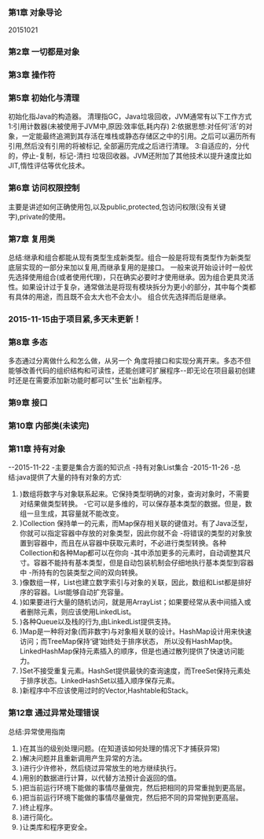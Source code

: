 ### 第1章 对象导论
20151021
### 第2章 一切都是对象   
### 第3章 操作符
### 第5章 初始化与清理
初始化指Java的构造器。
清理指GC，Java垃圾回收，JVM通常有以下工作方式
1:引用计数器(未被使用于JVM中,原因:效率低,耗内存)
2:依据思想:对任何'活'的对象，一定能最终追溯到其存活在堆栈或静态存储区之中的引用。之后可以遍历所有引用,然后没有引用的将被标记,
  全部遍历完成之后进行清理。
3:自适应的，分代的，停止-复制，标记-清扫 垃圾回收器。JVM还附加了其他技术以提升速度比如JIT,惰性评估等优化技术。

### 第6章 访问权限控制 
  主要是讲述如何正确使用包,以及public,protected,包访问权限(没有关键字),private的使用。
### 第7章 复用类
  总结:继承和组合都能从现有类型生成新类型。组合一般是将现有类型作为新类型底层实现的一部分来加以复用,而继承复用的是接口。
  一般来说开始设计时一般优先选择使用组合(或者使用代理)，只在确实必要时才使用继承。因为组合更具灵活性。如果设计过于复杂，通常做法是将现有模块拆分为更小的部分，其中每个类都有具体的用途，而且既不会太大也不会太小。
组合优先选择而后是继承。
  
### 2015-11-15由于项目紧,多天未更新！
### 第8章 多态
  多态通过分离做什么和怎么做，从另一个 角度将接口和实现分离开来。多态不但能够改善代码的组织结构和可读性，还能创建可扩展程序--即无论在项目最初创建时还是在需要添加新功能时都可以"生长"出新程序。
### 第9章 接口
  
### 第10章 内部类(未读完)
### 第11章 持有对象
  --2015-11-22
  -主要是集合方面的知识点
  -持有对象List集合
  -2015-11-26
  -总结:java提供了大量的持有对象的方式:

1.  )数组将数字与对象联系起来。它保持类型明确的对象，查询对象时，不需要对结果做类型转换。
    -它可以是多维的，可以保存基本类型的数据。但是，数组一旦生成，其容量就不能改变。
2. )Collection 保持单一的元素，而Map保存相关联的键值对。有了Java泛型，你就可以指定容器中存放的对象类型，因此你就不会
    -将错误的类型的对象放置到容器中，而且在从容器中获取元素时，不必进行类型转换。各种Collection和各种Map都可以在你向
    -其中添加更多的元素时，自动调整其尺寸。容器不能持有基本类型，但是自动包装机制会仔细地执行基本类型到容器中
    -所持有的包装类型之间的双向转换。
3. )像数组一样，List也建立数字索引与对象的关联，因此，数组和List都是排好序的容器。List能够自动扩充容量。
4. )如果要进行大量的随机访问，就是用ArrayList；如果要经常从表中间插入或者删除元素，则应该使用LinkedList。
5. )各种Queue以及栈的行为,由LinkedList提供支持。
6. )Map是一种将对象(而非数字)与对象相关联的设计。HashMap设计用来快速访问；而TreeMap保持‘键’始终处于排序状态，
    所以没有HashMap快。LinkedHashMap保持元素插入的顺序，但是也通过散列提供了快速访问能力。
7. )Set不接受重复元素。HashSet提供最快的查询速度，而TreeSet保持元素处于排序状态。LinkedHashSet以插入顺序保存元素。
8. )新程序中不应该使用过时的Vector,Hashtable和Stack。
  

### 第12章  通过异常处理错误
  总结:异常使用指南

1. )在其当的级别处理问题。(在知道该如何处理的情况下才捕获异常)
2. )解决问题并且重新调用产生异常的方法。
3. )进行少许修补，然后绕过异常放生的地方继续执行。
4. )用别的数据进行计算，以代替方法预计会返回的值。
5. )把当前运行环境下能做的事情尽量做完，然后把相同的异常重抛到更高层。
6. )把当前运行环境下能做的事情尽量做完，然后把不同的异常抛到更高层。
7. )终止程序。
8. )进行简化。
9. )让类库和程序更安全。









  
  
  
  
  
  
